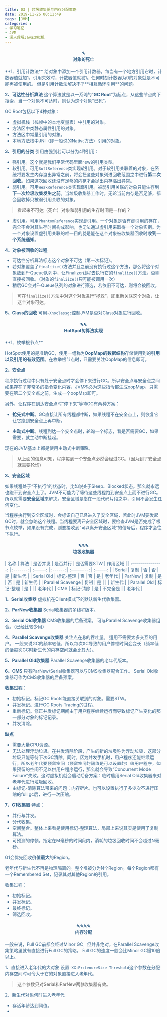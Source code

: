 ```yaml
---
title: 03 | 垃圾收集器与内存分配策略
date: 2019-11-26 00:11:49
tags: [JVM]
categories :
- 学习笔记
- JVM
- 深入理解Java虚拟机
---
```


<center> <h4><font color = "#36648B">✎</br>对象的死亡</center>
**1、引用计数法**
给对象中添加一个引用计数器，每当有一个地方引用它时，计数器值就加1，引用失效时，计数器值就减1。任何时刻计数器为0的对象就是不可能再被使用的。
但是引用计数法解决不了**相互循环引用**的问题。

**2、可达性分析算法**
这个算法就是以一系列的“**GC Root**”为起点，从这些节点向下搜索，当一个对象不可达时，则认为这个对象“已死”。

GC Root包括以下4种对象：
- 虚拟机栈（栈帧中的本地变量表）中引用的对象。
- 方法区中类静态属性引用的对象。
- 方法区中常量引用的对象。
- 本地方法栈中JNl（即一般说的Native方法）引用的对象。


**3、引用的分类**
引用由强到若可以分为4种引用：
- 强引用。这个就是我们平常代码里面new的引用类型。
- 软引用。可用`SoftReference`类实现软引用。对于软引用关联着的对象，在系统将要发生内存溢出异常之前，将会把这些对象列进回收范围之中进行**第二次回收**。如果这次回收还没有足够的内存才会抛出内存溢出异常。
- 弱引用。可用`WeakReference`类实现弱引用。被弱引用关联的对象只能生存到**下一次垃圾收集发生之前**。当垃圾收集器工作时，无论当前内存是否足够，都会回收掉只被弱引用关联的对象。
> 看起来不可达（死亡）对象和弱引用的生存时间是一样的？

-  虚引用。可用`PhantomReference`实现虚引用。一个对象是否有虚引用的存在，完全不会对其生存时间构成影响，也无法通过虚引用来取得一个对象实例。为一个对象设置虚引用关联的唯一目的就是能在这个对象被收集器回收时**收到一个系统通知**。

**4、对象被回收的过程**
- 可达性分析算法标志这个对象不可达（第一次标记）。
- 若对象覆盖了`finaliize()`方法并且之前没有执行过这个方法，那么将这个对象放到F-Queue队列中，让Finalizer线程去执行它的`finaliize()`方法。否则直接被回收。（对象的`finaliize()`只可能被调用一次）
- 稍后GC会对F-Queue队列的对象进行筛选，若依旧不可达，则将会被回收。
> 可在`finaliize()`方法中对这个对象进行“拯救”，即重新关联这个对象，让这个对象可达。

**5、Class的回收**
可用`-Xnoclassgc`控制JVM是否对Class对象进行回收。


<center> <h4><font color = "#36648B">✎✎</br>HotSpot的算法实现</center>
**1、枚举根节点**

HotSpot使用的是准确GC，使用一组称为**OopMap的数据结构**存储使用到的**引用以及引用的有效范围**。在枚举根节点时，只需要关注OopMap的信息即可。

**2、安全点**

程序执行过程中只有处于安全点时才会停下来进行GC。所以安全点与安全点之间如果存在了非常多的指令变化内容，JVM不必为这些指令都生成oopMap，只需要在第二个安全点之前，生成一个oopMap即可。

另外，让程序在到达安全点时“停下来”等待GC有两种方案：
- **抢先式中断**。GC直接让所有线程都中断，如果线程不在安全点上，则恢复它让它跑到安全点上再中断。

- **主动式中断**。线程到达一个安全点时，轮询一个标志，看是否需要GC，如果需要，就主动中断挂起。

现在的JVM基本上都是使用主动式中断策略。

> 从上面的信息可知，程序每到一个安全点必然会经过GC。（因为到了安全点就需要轮询）

**3、安全区域**

如果线程处于“不执行”的状态时，比如说处于Sleep、Blocked状态。那么就永远也跑不到安全点上了。JVM不可能为了等待这些线程跑到安全点上而不进行GC。所以就需要**安全区域**来解决。安全区域是指在一段代码片段之中，引用不会发生任何变化。

当程序执行到安全区域时，会标识自己已经进入了安全区域，若此时JVM要发起GC时，就会忽略这个线程。当线程要离开安全区域时，要检查JVM是否完成了根节点枚举，如果没有完成，则要接收到“可以离开安全区域”的信号后，程序才会往下执行。


<center> <h4><font color = "#36648B">✎✎✎</br>垃圾收集器</center>
|       名称        |   算法    | 是否并发 | 是否并行 | 是否需要STW | 作用区域 |
| :---------------: | :-------: | :------: | :------: | :---------: | :------: |
|      Serial       |   复制    |    否    |    否    |     是      |  新生代  |
|    Serial Old     | 标记-整理 |    否    |    否    |     是      |  老年代  |
|      ParNew       |   复制    |    是    |    否    |     是      |  新生代  |
| Parallel Scavenge |   复制    |    是    |          |             |  新生代  |
|   Parallel Old    | 标记-整理 |    是    |          |             |  老年代  |
|        CMS        | 标记-清除 |    是    | 不完全是 |             |  老年代  |

 

**1、Serial收集器**
虚拟机在Client模式下的默认新生代收集器。

**2、ParNew收集器**
Serial收集器的多线程版本。

**3、Serial Old收集器**
CMS收集器的后备预案。
可与Parallel Scavenge收集器组合。（已经比较少用）

**4、Parallel Scavenge收集器**
关注点在总的吞吐量。
适用不需要太多交互的用户。
一般来说GC的频率较低，所以每次GC导致的用户停顿时间会变长（频率低的话每次GC时新生代的内存空间就会比较大）。  

**5、Parallel Old收集器**
Parallel Scavenge收集器的老年代版本。

**6、CMS**
只有ParNew/Serial收集器可以与CMS收集器配合工作。
Serial Old收集器可作为CMS收集器的后备预案。

**收集过程：**
- 初始标记。标记GC Roots能直接关联到的对象。需要STW。
- 并发标记。进行GC Roots Tracing的过程。
- 重新标记。修正并发标记期间由于用户程序继续运行而导致标记产生变化的那一部分对象的标记记录。
- 并发清除。

**缺点**
- 需要大量CPU资源。
- 无法处理浮动垃圾。在并发清除阶段，产生的新的垃圾称为浮动垃圾，这部分垃圾只能等待下次GC清除。同时，因为并发手机时，用户程序还能继续运行，所以老年代要预留空间（预留空间的阈值是可以设置的）给用户程序，如果预留的空间不足以供用户程序运行，那么就会导致“Concurrent Mode Failure”失败。这时虚拟机就会启动后备方案：临时启用Serial Old收集器来对老年代进行垃圾回收。
- 由标记-清除算法带来的问题：内存碎片。也可以设置执行了多少次不进行压缩的full gc后，进行一次压缩。



**7、G1收集器**
特点：

- 并行与并发。
- 分代收集。
- 空间整合。整体上来看是使用标记-整理算法，局部上来说其实是使用了复制算法。
- 可预测的停顿。指定在M毫秒的时间段内，消耗的垃圾回收时间不会超过N毫秒。

G1会优先回收**价值最大**的Region。

老年代与新生代不再是物理隔离的。整个堆被分为N个Region。每个Region都有一个Remembered Set，记录其对其他Region的引用。

收集过程：
- 初始标记。
- 并发标记。
- 最终标记。
- 筛选回收。


<center> <h4><font color = "#36648B">✎✎✎✎</br>内存分配</center>
一般来说，Full GC前都会经过Minor GC，但并非绝对，在Parallel Scavenge收集策略里就有直接进行Full GC的策略。
Full GC的速度一般会比Minor GC慢10倍以上。

1、直接进入老年代的大对象
设置`-XX:PretenureSize Threshold`这个参数在分配内存空间时可令大于它的对象直接进入老年代。
> 这个参数只对Serial和ParNew两款收集器有效。

2、新生代对象何时进入老年代
- 存活年龄达到阈值。
- 